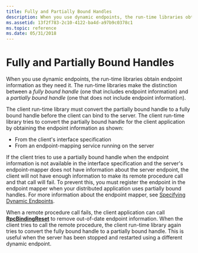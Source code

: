 ```yaml
---
title: Fully and Partially Bound Handles
description: When you use dynamic endpoints, the run-time libraries obtain endpoint information as they need it.
ms.assetid: 13f2f783-2c10-4122-ba4d-a97b9c0378c1
ms.topic: reference
ms.date: 05/31/2018
---
```


# Fully and Partially Bound Handles

When you use dynamic endpoints, the run-time libraries obtain endpoint information as they need it. The run-time libraries make the distinction between a *fully bound handle* (one that includes endpoint information) and a *partially bound handle* (one that does not include endpoint information).

The client run-time library must convert the partially bound handle to a fully bound handle before the client can bind to the server. The client run-time library tries to convert the partially bound handle for the client application by obtaining the endpoint information as shown:

-   From the client's interface specification
-   From an endpoint-mapping service running on the server

If the client tries to use a partially bound handle when the endpoint information is not available in the interface specification and the server's endpoint-mapper does not have information about the server endpoint, the client will not have enough information to make its remote procedure call and that call will fail. To prevent this, you must register the endpoint in the endpoint mapper when your distributed application uses partially bound handles. For more information about the endpoint mapper, see [Specifying Dynamic Endpoints](specifying-endpoints.md).

When a remote procedure call fails, the client application can call [**RpcBindingReset**](/windows/desktop/api/Rpcdce/nf-rpcdce-rpcbindingreset) to remove out-of-date endpoint information. When the client tries to call the remote procedure, the client run-time library again tries to convert the fully bound handle to a partially bound handle. This is useful when the server has been stopped and restarted using a different dynamic endpoint.

 

 




